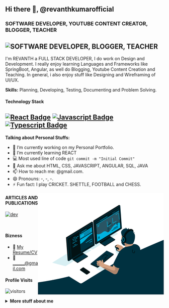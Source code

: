 ## Hi there 👋, @revanthkumarofficial
### SOFTWARE DEVELOPER, YOUTUBE CONTENT CREATOR, BLOGGER, TEACHER
![SOFTWARE DEVELOPER, BLOGGER, TEACHER](https://i.imgur.com/qqRvIAC.png)
---
I'm REVANTH a FULL STACK DEVELOPER, I do work on Design and Development. I really enjoy learning Languages and Frameworks like SpringBoot, Angular, as well do Blogging, Youtube Content Creation and Teaching. In general, i also enjoy stuff like Designing and Wireframing of UI/UX.

**Skills:** Planning, Developing, Testing, Documenting and Problem Solving.



#### Technology Stack

<!-- TODO: Make technologies links takes you to repositories -->

[![React Badge](https://img.shields.io/badge/-React-61DBFB?style=for-the-badge&labelColor=black&logo=react&logoColor=61DBFB)](#) [![Javascript Badge](https://img.shields.io/badge/-Javascript-F0DB4F?style=for-the-badge&labelColor=black&logo=javascript&logoColor=F0DB4F)](#) [![Typescript Badge](https://img.shields.io/badge/-Typescript-007acc?style=for-the-badge&labelColor=black&logo=typescript&logoColor=007acc)](#)<!-- [![Nodejs Badge](https://img.shields.io/badge/-Nodejs-3C873A?style=for-the-badge&labelColor=black&logo=node.js&logoColor=3C873A)](#) [![GraphQL Badge](https://img.shields.io/badge/-GraphQl-e535ab?style=for-the-badge&labelColor=black&logo=node.js&logoColor=e535ab)](#) -->
---

**Talking about Personal Stuffs:**
- 🔭 I’m currently working on my Personal Portfolio. 
- 🌱 I’m currently learning REACT
- :computer: Most used line of code `git commit -m "Initial Commit"`
- 💬 Ask me about HTML, CSS, JAVASCRIPT, ANGULAR, SQL, JAVA
- 📫 How to reach me: @gmail.com.
- 😄 Pronouns: -, -, -.
- ⚡ Fun fact: I play CRICKET. SHETTLE, FOOTBALL and CHESS.

<img align="right" alt="GIF" src="https://github.com/revanthkumarofficial/revanthkumarofficial/blob/main/IMAGES%20AND%20GIFS/CODING.gif?raw=true" width="400" height="320" />

#### ARTICLES AND PUBLICATIONS
[<img src='https://cdn.jsdelivr.net/npm/simple-icons@3.0.1/icons/dev-dot-to.svg' alt='dev' height='40'>](https://dev.to/https://dev.to/username/)  

<br />


#### Bizness
- :paperclip: [My Resume/CV](https://github.com/username/resume.pdf)
- :email: ______@gmail.com


#### Profile Visits 

![visitors](https://visitor-badge.glitch.me/badge?page_id=revanthkumarofficial.official)

<details>
<summary>
<b>More stuff about me </b>
</summary>
  
#### 📈 My GitHub Stats
![REVANTHKUMAROFFICIAL's Github Stats](https://github-readme-stats.vercel.app/api?username=revanthkumarofficial&show_icons=true_color=fff&icon_color=79ff97&text_color=9f9f9f&bg_color=151515&hide=contribs,prs)

I love sharing knowledge and putting tutorials, courses and posts together for helping others, and that's why CoderOne Youtube Channel exists!

#### What is REVANTHKUMARTECHIE?

REVANTHKUMARTECHIE is a youtube channel for learning Web/Mobile development, coding and design. Including new technologies and frameworks and anything really related to development world.
</details>

<br >

<!--
#### Coding Stats
-->
<!--START_SECTION:waka-->
<!--
```text
TypeScript   15 hrs 41 mins  ████████████████████▓░░░░   82.29 % 
HTML         1 hr 50 mins    ██▒░░░░░░░░░░░░░░░░░░░░░░   09.61 % 
Markdown     1 hr 27 mins    ██░░░░░░░░░░░░░░░░░░░░░░░   07.63 % 
Other        2 mins          ░░░░░░░░░░░░░░░░░░░░░░░░░   00.25 % 
YAML         2 mins          ░░░░░░░░░░░░░░░░░░░░░░░░░   00.19 % 
```
-->
<!--END_SECTION:waka-->




<!--
[reactplaylist]: https://www.youtube.com/watch?v=KxXXEL-k47Y&list=PLvXDmnBbOF7RnYiZvDwl2Pzcs2kfi10wd
[vscodetutorial]: https://www.youtube.com/watch?v=Bkie2ai8qeE&t=8s
[htmltutorial]: https://www.youtube.com/watch?v=VK6MXVxOsws&t=27s
[javascripttutorial]: https://www.youtube.com/watch?v=D-LHKvmX37E
-->






<!--
**revanthkumarofficial/revanthkumarofficial** is a ✨ _special_ ✨ repository because its `README.md` (this file) appears on your GitHub profile.

Here are some ideas to get you started:

- 🔭 I’m currently working on ...
- 🌱 I’m currently learning ...
- 👯 I’m looking to collaborate on ...
- 🤔 I’m looking for help with ...
- 💬 Ask me about ...
- 📫 How to reach me: ...
- 😄 Pronouns: ...
- ⚡ Fun fact: ...
-->
